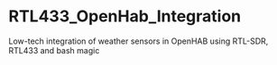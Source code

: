 # RTL433_OpenHab_Integration
Low-tech integration of weather sensors in OpenHAB using RTL-SDR, RTL433 and bash magic
